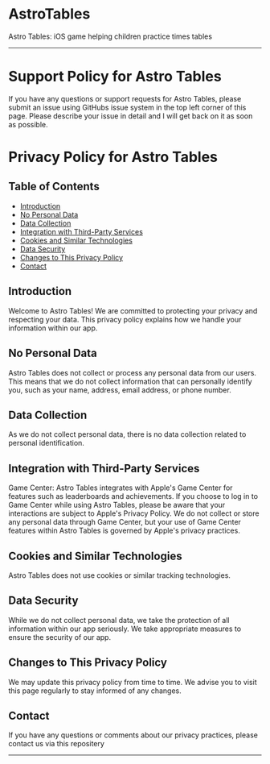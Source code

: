# AstroTables
Astro Tables: iOS game helping children practice times tables

---
# Support Policy for Astro Tables

If you have any questions or support requests for Astro Tables, please submit an issue using GitHubs issue system in the top left corner of this page. Please describe your issue in detail and I will get back on it as soon as possible.

# Privacy Policy for Astro Tables

## Table of Contents
- [Introduction](#introduction)
- [No Personal Data](#no-personal-data)
- [Data Collection](#data-collection)
- [Integration with Third-Party Services](#integration-with-third-party-services)
- [Cookies and Similar Technologies](#cookies-and-similar-technologies)
- [Data Security](#data-security)
- [Changes to This Privacy Policy](#changes-to-this-privacy-policy)
- [Contact](#contact)

## Introduction
Welcome to Astro Tables! We are committed to protecting your privacy and respecting your data. This privacy policy explains how we handle your information within our app.

## No Personal Data
Astro Tables does not collect or process any personal data from our users. This means that we do not collect information that can personally identify you, such as your name, address, email address, or phone number.

## Data Collection
As we do not collect personal data, there is no data collection related to personal identification.

## Integration with Third-Party Services

Game Center:
Astro Tables integrates with Apple's Game Center for features such as leaderboards and achievements. If you choose to log in to Game Center while using Astro Tables, please be aware that your interactions are subject to Apple's Privacy Policy. We do not collect or store any personal data through Game Center, but your use of Game Center features within Astro Tables is governed by Apple's privacy practices.

## Cookies and Similar Technologies
Astro Tables does not use cookies or similar tracking technologies.

## Data Security
While we do not collect personal data, we take the protection of all information within our app seriously. We take appropriate measures to ensure the security of our app.

## Changes to This Privacy Policy
We may update this privacy policy from time to time. We advise you to visit this page regularly to stay informed of any changes.

## Contact
If you have any questions or comments about our privacy practices, please contact us via this repositery

---
